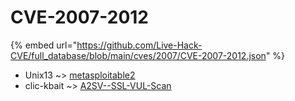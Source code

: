# CVE-2007-2012
{% embed url="https://github.com/Live-Hack-CVE/full_database/blob/main/cves/2007/CVE-2007-2012.json" %}

* Unix13 ~> [metasploitable2](https://www.alice-snow.ru/2007/database/cve-2007-2012/metasploitable2-unix13)
* clic-kbait ~> [A2SV--SSL-VUL-Scan](https://www.alice-snow.ru/2007/database/cve-2007-2012/a2sv--ssl-vul-scan-clic-kbait)